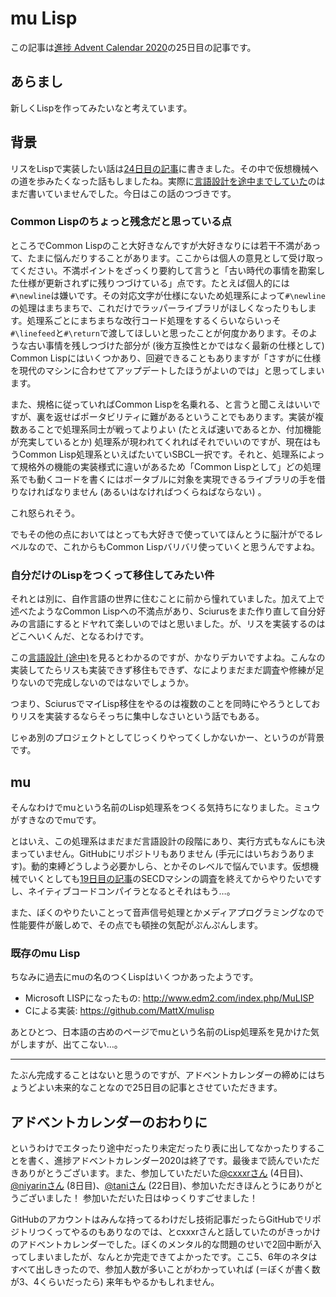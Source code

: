 # mu Lisp

この記事は[進捗 Advent Calendar 2020](https://github.com/t-sin/shinchoku-advent-calendar-2020)の25日目の記事です。

## あらまし

新しくLispを作ってみたいなと考えています。

## 背景

リスをLispで実装したい話は[24日目の記事](2020-12-24.md)に書きました。その中で仮想機械への道を歩みたくなった話もしましたね。実際に[言語設計を途中までしていた](https://github.com/t-sin/mark/blob/virtual-machine/docs/language-design.md)のはまだ書いていませんでした。今日はこの話のつづきです。

### Common Lispのちょっと残念だと思っている点

ところでCommon Lispのこと大好きなんですが大好きなりには若干不満があって、たまに悩んだりすることがあります。ここからは個人の意見として受け取ってください。不満ポイントをざっくり要約して言うと「古い時代の事情を勘案した仕様が更新されずに残りつづけている」点です。たとえば個人的には`#\newline`は嫌いです。その対応文字が仕様にないため処理系によって`#\newline`の処理はまちまちで、これだけでラッパーライブラリがほしくなったりもします。処理系ごとにまちまちな改行コード処理をするくらいならいっそ`#\linefeed`と`#\return`で渡してほしいと思ったことが何度かあります。そのような古い事情を残しつづけた部分が (後方互換性とかではなく最新の仕様として) Common Lispにはいくつかあり、回避できることもありますが「さすがに仕様を現代のマシンに合わせてアップデートしたほうがよいのでは」と思ってしまいます。

また、規格に従っていればCommon Lispを名乗れる、と言うと聞こえはいいですが、裏を返せばポータビリティに難があるということでもあります。実装が複数あることで処理系同士が戦ってよりよい (たとえば速いであるとか、付加機能が充実しているとか) 処理系が現われてくれればそれでいいのですが、現在はもうCommon Lisp処理系といえばたいていSBCL一択です。それと、処理系によって規格外の機能の実装様式に違いがあるため「Common Lispとして」どの処理系でも動くコードを書くにはポータブルに対象を実現できるライブラリの手を借りなければなりません (あるいはなければつくらねばならない) 。

これ怒られそう。

でもその他の点においてはとっても大好きで使っていてほんとうに脳汁がでるレベルなので、これからもCommon Lispバリバリ使っていくと思うんですよね。

### 自分だけのLispをつくって移住してみたい件

それとは別に、自作言語の世界に住むことに前から憧れていました。加えて上で述べたようなCommon Lispへの不満点があり、Sciurusをまた作り直して自分好みの言語にするとドヤれて楽しいのではと思いました。が、リスを実装するのはどこへいくんだ、となるわけです。

この[言語設計 (途中)](https://github.com/t-sin/mark/blob/virtual-machine/docs/language-design.md)を見るとわかるのですが、かなりデカいですよね。こんなの実装してたらリスも実装できず移住もできず、なによりまだまだ調査や修練が足りないので完成しないのではないでしょうか。

つまり、SciurusでマイLisp移住をやるのは複数のことを同時にやろうとしておりリスを実装するならそっちに集中しなさいという話でもある。

じゃあ別のプロジェクトとしてじっくりやってくしかないかー、というのが背景です。

## mu

そんなわけでmuという名前のLisp処理系をつくる気持ちになりました。ミュウがすきなのでmuです。

とはいえ、この処理系はまだまだ言語設計の段階にあり、実行方式もなんにも決まっていません。GitHubにリポジトリもありません (手元にはいちおうあります)。動的束縛どうしよう必要かしら、とかそのレベルで悩んでいます。仮想機械でいくとしても[19日目の記事](2020-12-19.md)のSECDマシンの調査を終えてからやりたいですし、ネイティブコードコンパイラとなるとそれはもう…。

また、ぼくのやりたいことって音声信号処理とかメディアプログラミングなので性能要件が厳しめで、その点でも頓挫の気配がぷんぷんします。

### 既存のmu Lisp

ちなみに過去にmuの名のつくLispはいくつかあったようです。

- Microsoft LISPになったもの: http://www.edm2.com/index.php/MuLISP
- Cによる実装: https://github.com/MattX/mulisp

あとひとつ、日本語の古めのページでmuという名前のLisp処理系を見かけた気がしますが、出てこない…。

---

たぶん完成することはないと思うのですが、アドベントカレンダーの締めにはちょうどよい未来的なことなので25日目の記事とさせていただきます。

## アドベントカレンダーのおわりに

というわけでエタったり途中だったり未定だったり表に出してなかったりすることを書く、進捗アドベントカレンダー2020は終了です。最後まで読んでいただきありがとうございます。また、参加していただいた[@cxxxrさん](https://github.com/cxxxr) (4日目)、[@niyarinさん](https://github.com/niyarin) (8日目)、[@taniさん](https://github.com/tani) (22日目)、参加いただきほんとうにありがとうございました！ 参加いただいた日はゆっくりすごせました！

GitHubのアカウントはみんな持ってるわけだし技術記事だったらGitHubでリポジトリつくってやるのもありなのでは、とcxxxrさんと話していたのがきっかけのアドベントカレンダーでした。ぼくのメンタル的な問題のせいで2回中断が入ってしまいましたが、なんとか完走できてよかったです。ここ5、6年のネタはすべて出しきったので、参加人数が多いことがわかっていれば (＝ぼくが書く数が3、4くらいだったら) 来年もやるかもしれません。
